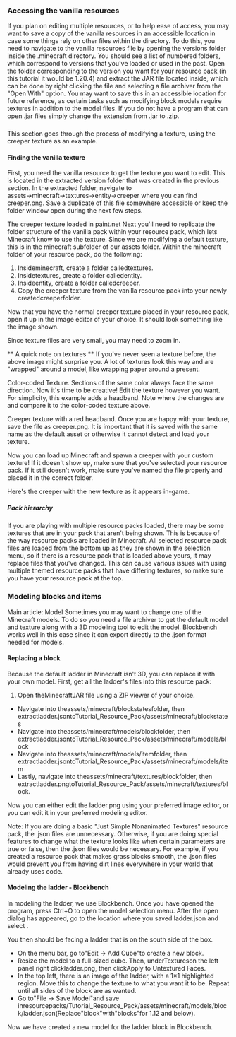### Accessing the vanilla resources
If you plan on editing multiple resources, or to help ease of access, you may want to save a copy of the vanilla resources in an accessible location in case some things rely on other files within the directory. To do this, you need to navigate to the vanilla resources file by opening the versions folder inside the .minecraft directory. You should see a list of numbered folders, which correspond to versions that you've loaded or used in the past. Open the folder corresponding to the version you want for your resource pack (in this tutorial it would be 1.20.4) and extract the JAR file located inside, which can be done by right clicking the file and selecting a file archiver from the "Open With" option. You may want to save this in an accessible location for future reference, as certain tasks such as modifying block models require textures in addition to the model files. If you do not have a program that can open .jar files simply change the extension from .jar to .zip.

### 
This section goes through the process of modifying a texture, using the creeper texture as an example.

#### Finding the vanilla texture
First, you need the vanilla resource to get the texture you want to edit. This is located in the extracted version folder that was created in the previous section. In the extracted folder, navigate to assets→minecraft→textures→entity→creeper where you can find creeper.png. Save a duplicate of this file somewhere accessible or keep the folder window open during the next few steps.

The creeper texture loaded in paint.net
Next you'll need to replicate the folder structure of the vanilla pack within your resource pack, which lets Minecraft know to use the texture. Since we are modifying a default texture, this is in the minecraft subfolder of our assets folder. Within the minecraft folder of your resource pack, do the following:

1. Insideminecraft, create a folder calledtextures.
2. Insidetextures, create a folder calledentity.
3. Insideentity, create a folder calledcreeper.
4. Copy the creeper texture from the vanilla resource pack into your newly createdcreeperfolder.

Now that you have the normal creeper texture placed in your resource pack, open it up in the image editor of your choice. It should look something like the image shown. 

Since texture files are very small, you may need to zoom in. 

** A quick note on textures **
If you've never seen a texture before, the above image might surprise you. A lot of textures look this way and are "wrapped" around a model, like wrapping paper around a present.

Color-coded Texture. Sections of the same color always face the same direction.
Now it's time to be creative! Edit the texture however you want. For simplicity, this example adds a headband. Note where the changes are and compare it to the color-coded texture above.

Creeper texture with a red headband.
Once you are happy with your texture, save the file as creeper.png. It is important that it is saved with the same name as the default asset or otherwise it cannot detect and load your texture.

Now you can load up Minecraft and spawn a creeper with your custom texture! If it doesn't show up, make sure that you've selected your resource pack.  If it still doesn't work, make sure you've named the file properly and placed it in the correct folder.

Here's the creeper with the new texture as it appears in-game.
##### Pack hierarchy
If you are playing with multiple resource packs loaded, there may be some textures that are in your pack that aren't being shown. This is because of the way resource packs are loaded in Minecraft. All selected resource pack files are loaded from the bottom up as they are shown in the selection menu, so if there is a resource pack that is loaded above yours, it may replace files that you've changed. This can cause various issues with using multiple themed resource packs that have differing textures, so make sure you have your resource pack at the top.

### Modeling blocks and items
Main article: Model
Sometimes you may want to change one of the Minecraft models. To do so you need a file archiver to get the default model and texture along with a 3D modeling tool to edit the model. Blockbench works well in this case since it can export directly to the .json format needed for models. 

#### Replacing a block
Because the default ladder in Minecraft isn't 3D, you can replace it with your own model. First, get all the ladder's files into this resource pack:  

1. Open theMinecraftJAR file using a ZIP viewer of your choice.

- Navigate into theassets/minecraft/blockstatesfolder, then extractladder.jsontoTutorial_Resource_Pack/assets/minecraft/blockstates
- Navigate into theassets/minecraft/models/blockfolder, then extractladder.jsontoTutorial_Resource_Pack/assets/minecraft/models/block
- Navigate into theassets/minecraft/models/itemfolder, then extractladder.jsontoTutorial_Resource_Pack/assets/minecraft/models/item
- Lastly, navigate into theassets/minecraft/textures/blockfolder, then extractladder.pngtoTutorial_Resource_Pack/assets/minecraft/textures/block.

Now you can either edit the ladder.png using your preferred image editor, or you can edit it in your preferred modeling editor.

Note: If you are doing a basic "Just Simple Nonanimated Textures" resource pack, the .json files are unnecessary. Otherwise, if you are doing special features to change what the texture looks like when certain parameters are true or false, then the .json files would be necessary. For example, if you created a resource pack that makes grass blocks smooth, the .json files would prevent you from having dirt lines everywhere in your world that already uses code.    

#### Modeling the ladder - Blockbench
In modeling the ladder, we use Blockbench. Once you have opened the program, press Ctrl+O to open the model selection menu. After the open dialog has appeared, go to the location where you saved ladder.json and select .

You then should be facing a ladder that is on the south side of the box. 

- On the menu bar, go to"Edit -> Add Cube"to create a new block.
- Resize the model to a full-sized cube. Then, underTextureson the left panel right clickladder.png, then clickApply to Untextured Faces.
- In the top left, there is an image of the ladder, with a 1×1 highlighted region. Move this to change the texture to what you want it to be. Repeat until all sides of the block are as wanted.
- Go to"File -> Save Model"and save inresourcepacks/Tutorial_Resource_Pack/assets/minecraft/models/block/ladder.json(Replace"block"with"blocks"for 1.12 and below).

Now we have created a new model for the ladder block in Blockbench.

